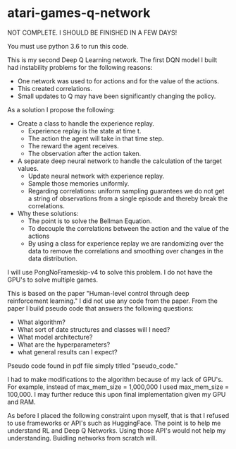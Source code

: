 # atari-games-q-network
NOT COMPLETE.  I SHOULD BE FINISHED IN A FEW DAYS!

You must use python 3.6 to run this code.

This is my second Deep Q Learning network.  The first DQN model I built had instability problems for the following reasons:

* One network was used to for actions and for the value of the actions.
* This created correlations.
* Small updates to Q may have been significantly changing the policy.

As a solution I propose the following:

* Create a class to handle the experience replay.
    * Experience replay is the state at time t.
    * The action the agent will take in that time step.
    * The reward the agent receives.
    * The observation after the action taken.
* A separate deep neural network to handle the calculation of the target values.
    * Update neural network with experience replay.
    * Sample those memories uniformly.
    * Regarding correlations:  uniform sampling guarantees we do not get a string of observations from a single episode and thereby break the correlations.
* Why these solutions:  
    * The point is to solve the Bellman Equation.
    * To decouple the correlations between the action and the value of the actions
    * By using a class for experience replay we are randomizing over the data to remove the correlations and smoothing over changes in the data distribution.

I will use PongNoFrameskip-v4 to solve this problem.  I do not have the GPU's to solve multiple games.

This is based on the paper "Human-level control through deep reinforcement
learning."  I did not use any code from the paper.  From the paper I build pseudo code that answers the following questions:

* What algorithm?
* What sort of date structures and classes will I need?
* What model architecture?
* What are the hyperparameters?
* what general results can I expect?

Pseudo code found in pdf file simply titled "pseudo_code."

I had to make modifications to the algorithm because of my lack of GPU's.  For example, instead of max_mem_size = 1,000,000 I used max_mem_size = 100,000.  I may further reduce this upon final implementation given my GPU and RAM.

As before I placed the following constraint upon myself, that is that I refused to use frameworks or API's such as HuggingFace.  The point is to help me understand RL and Deep Q Networks.  Using those API's would not help my understanding.  Buidling networks from scratch will.